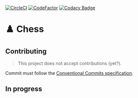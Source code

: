 [![CircleCI](https://circleci.com/gh/TurtleSmoke/Chess/tree/main.svg?style=shield)](https://circleci.com/gh/TurtleSmoke/Chess/tree/main)
[![CodeFactor](https://www.codefactor.io/repository/github/turtlesmoke/chess/badge?s=ceea0cd45159a4b3216935a136cd31537e9e12af)](https://www.codefactor.io/repository/github/turtlesmoke/chess)
[![Codacy Badge](https://app.codacy.com/project/badge/Grade/f2f3840737f44952badda1dadcd9c025)](https://www.codacy.com?utm_source=github.com&amp;utm_medium=referral&amp;utm_content=TurtleSmoke/Chess&amp;utm_campaign=Badge_Grade)

# ♟️ Chess

## Contributing

> This project does not accept contributions (yet?).

Commit must follow the [Conventional Commits specification](https://conventionalcommits.org/).

## In progress
